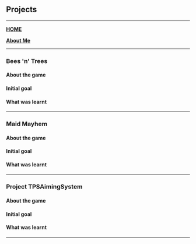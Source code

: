 ## **Projects**
---
[__HOME__](https://kronedev22.github.io)

[__About Me__](https://kronedev22.github.io/AboutMe/)

---

### **Bees 'n' Trees**

#### **About the game**

#### **Initial goal**

#### **What was learnt**

--- 

### **Maid Mayhem**

#### **About the game**

#### **Initial goal**

#### **What was learnt**

---

### **Project TPSAimingSystem**

#### **About the game**

#### **Initial goal**

#### **What was learnt**

---
